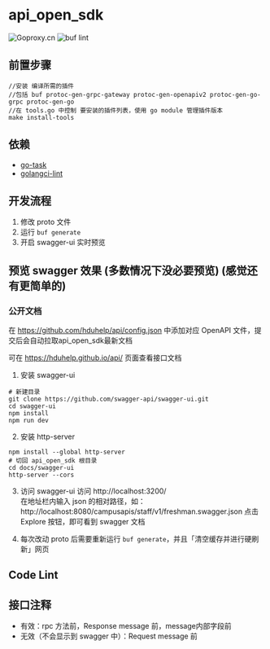 # api_open_sdk

![Goproxy.cn](https://goproxy.cn/stats/github.com/hduhelp/api_open_sdk/badges/download-count.svg)
![buf lint](https://github.com/hduhelp/api_open_sdk/actions/workflows/buf.yml/badge.svg)

## 前置步骤

```shell
//安装 编译所需的插件
//包括 buf protoc-gen-grpc-gateway protoc-gen-openapiv2 protoc-gen-go-grpc protoc-gen-go
//在 tools.go 中控制 要安装的插件列表，使用 go module 管理插件版本
make install-tools
```

## 依赖

- [go-task](https://taskfile.dev/installation/)
- [golangci-lint](https://golangci-lint.run/)

## 开发流程

1. 修改 proto 文件
2. 运行 `buf generate`
3. 开启 swagger-ui 实时预览

## 预览 swagger 效果 (多数情况下没必要预览) (感觉还有更简单的)

### 公开文档

在 https://github.com/hduhelp/api/config.json 中添加对应 OpenAPI 文件，提交后会自动拉取api_open_sdk最新文档

可在 https://hduhelp.github.io/api/ 页面查看接口文档

1. 安装 swagger-ui
```shell
# 新建目录
git clone https://github.com/swagger-api/swagger-ui.git
cd swagger-ui
npm install
npm run dev
```
2. 安装 http-server
```shell
npm install --global http-server
# 切回 api_open_sdk 根目录
cd docs/swagger-ui
http-server --cors
```
3. 访问 swagger-ui
访问 http://localhost:3200/  
在地址栏内输入 json 的相对路径，如：
http://localhost:8080/campusapis/staff/v1/freshman.swagger.json
点击 Explore 按钮，即可看到 swagger 文档

4. 每次改动 proto 后需要重新运行 `buf generate`，并且「清空缓存并进行硬刷新」网页

## Code Lint



## 接口注释

- 有效：rpc 方法前，Response message 前，message内部字段前
- 无效（不会显示到 swagger 中）：Request message 前
